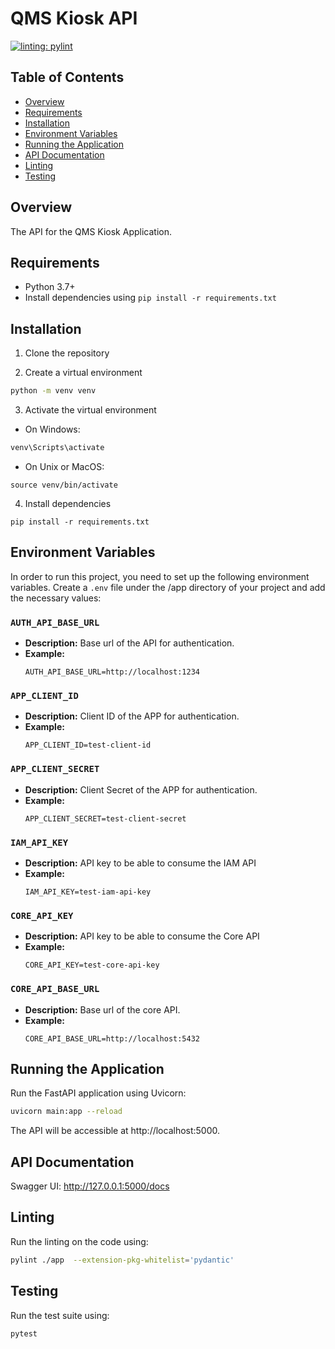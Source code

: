 # QMS Kiosk API
[![linting: pylint](https://img.shields.io/badge/linting-pylint-yellowgreen)](https://github.com/pylint-dev/pylint)


## Table of Contents
- [Overview](#overview)
- [Requirements](#requirements)
- [Installation](#installation)
- [Environment Variables](#environment-variables)
- [Running the Application](#running-the-application)
- [API Documentation](#api-documentation)
- [Linting](#linting)
- [Testing](#testing)

## Overview

The API for the QMS Kiosk Application.

## Requirements

- Python 3.7+
- Install dependencies using `pip install -r requirements.txt`

## Installation

1. Clone the repository

2. Create a virtual environment
```bash
python -m venv venv
```

3. Activate the virtual environment
- On Windows:
```bash
venv\Scripts\activate
```

- On Unix or MacOS:
```
source venv/bin/activate
```

4. Install dependencies
```
pip install -r requirements.txt
```


## Environment Variables

In order to run this project, you need to set up the following environment variables. Create a `.env` file under the /app directory of your project and add the necessary values:

### `AUTH_API_BASE_URL`

- **Description:** Base url of the API for authentication.
- **Example:** 
  ```plaintext
  AUTH_API_BASE_URL=http://localhost:1234
  ```

### `APP_CLIENT_ID`

- **Description:** Client ID of the APP for authentication.
- **Example:** 
  ```plaintext
  APP_CLIENT_ID=test-client-id
  ```

### `APP_CLIENT_SECRET`

- **Description:** Client Secret of the APP for authentication.
- **Example:** 
  ```plaintext
  APP_CLIENT_SECRET=test-client-secret
  ```

### `IAM_API_KEY`

- **Description:** API key to be able to consume the IAM API
- **Example:** 
  ```plaintext
  IAM_API_KEY=test-iam-api-key
  ```

### `CORE_API_KEY`

- **Description:** API key to be able to consume the Core API
- **Example:** 
  ```plaintext
  CORE_API_KEY=test-core-api-key
  ```

### `CORE_API_BASE_URL`

- **Description:** Base url of the core API.
- **Example:** 
  ```plaintext
  CORE_API_BASE_URL=http://localhost:5432
  ```

## Running the Application
Run the FastAPI application using Uvicorn:
```bash
uvicorn main:app --reload
```

The API will be accessible at http://localhost:5000.

## API Documentation
Swagger UI: http://127.0.0.1:5000/docs

## Linting
Run the linting on the code using:

```bash
pylint ./app  --extension-pkg-whitelist='pydantic'
```

## Testing
Run the test suite using:

```bash
pytest
```

